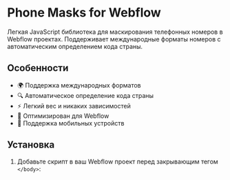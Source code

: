 # Phone Masks for Webflow

Легкая JavaScript библиотека для маскирования телефонных номеров в Webflow проектах. Поддерживает международные форматы номеров с автоматическим определением кода страны.

## Особенности

- 🌍 Поддержка международных форматов
- 🔍 Автоматическое определение кода страны
- ⚡ Легкий вес и никаких зависимостей
- 🎯 Оптимизирован для Webflow
- 📱 Поддержка мобильных устройств

## Установка

1. Добавьте скрипт в ваш Webflow проект перед закрывающим тегом `</body>`:
